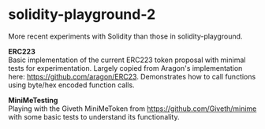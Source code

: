 # solidity-playground-2
More recent experiments with Solidity than those in solidity-playground.

<b>ERC223</b><br/>
Basic implementation of the current ERC223 token proposal with minimal tests for experimentation. Largely copied from Aragon's implementation here: https://github.com/aragon/ERC23. Demonstrates how to call functions using byte/hex encoded function calls.

<b>MiniMeTesting</b><br/>
Playing with the Giveth MiniMeToken from https://github.com/Giveth/minime with some basic tests to understand its functionality.

